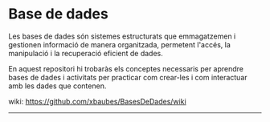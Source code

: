 # Base de dades

Les bases de dades són sistemes estructurats que emmagatzemen i gestionen informació de manera organitzada, permetent l'accés, la manipulació i la recuperació eficient de dades.

En aquest repositori hi trobaràs els conceptes necessaris per aprendre bases de dades i activitats per practicar com crear-les i com interactuar amb les dades que contenen.

wiki: https://github.com/xbaubes/BasesDeDades/wiki

---
